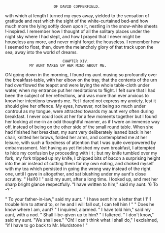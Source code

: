                           OF DAVID COPPERFIELD.

with which at length I turned my eyes away, yielded to the sensation of
gratitude and rest which the sight of the white-curtained bed-and how
much more the lying softly down upon it, nestling in the snow-white
sheets !-inspired.  I remember how I thought of all the solitary places
under the night sky where I had slept, and how I prayed that I never
might be houseless any more, and never might forget the houseless.
I remember how I seemed to float, then, down the melancholy glory of
that track upon the sea, away into the world of dreams.




                              CHAPTER XIV.
               MY AUNT MAKES UP HER MIND ABOUT ME.

   ON going down in the morning, I found my aunt musing so profoundly
over the breakfast-table, with her elbow on the tray, that the contents of
the urn had overflowed the teapot and were laying the whole table-cloth
under water, when my entrance put her meditations to flight. I felt sure
that I had been the subject of her reflections, and was more than ever
anxious to know her intentions towards me. Yet I dared not express my
anxiety, lest it should give her offence.
   My eyes, however, not being so much under controul as my tongue,
were attracted towards my aunt very often during breakfast. I never
could look at her for a few moments together but I found her looking at
me-in an odd thoughtful manner, as if I were an immense way off,
instead of being on the other side of the small round table. When she
had finished her breakfast, my aunt very deliberately leaned back in her
chair, knitted her brows, folded her arms, and contemplated me at her
leisure, with such a fixedness of attention that I was quite overpowered
by embarrassment. Not having as yet finished my own breakfast, I
attempted to hide my confusion by proceeding with i t ; but my knife
tumbled over my fork, my fork tripped up my knife, I chipped bits of
bacon a surprising height into the air instead of cutting them for my own
eating, and choked myself with my tea which persisted in going the wrong
way instead of the right one, until I gave in altogether, and sat blushing
under my aunt's close scrutiny.
   " Hal10 ! " said my aunt, after a long time.
   I looked up, and met her sharp bright glance respectfully.
   "I have written to him," said my aunt.
   '6 To -? "

   " To your father-in-law," said my aunt.        " I have sent him a letter
that I 1' 1 trouble him to attend to, or he and I will fall out, I can tell him ! "
   " Does he know where I am, aunt? " I inquired, alarmed.
    " I have told him," said my aunt, with a nod.
    " Shall I-be-given      up to him? " I faltered.
    " I don't know," said my aunt. "We shall see."
    "Oh! I can't think what I shall do," I exclaimed, "if I have to go
back to Mr. Murdstone ! "
